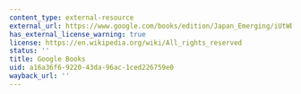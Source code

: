 ```yaml
---
content_type: external-resource
external_url: https://www.google.com/books/edition/Japan_Emerging/iUtWDwAAQBAJ?hl=en&gbpv=1
has_external_license_warning: true
license: https://en.wikipedia.org/wiki/All_rights_reserved
status: ''
title: Google Books
uid: a16a36f6-9220-43da-96ac-1ced226759e0
wayback_url: ''
---
```

